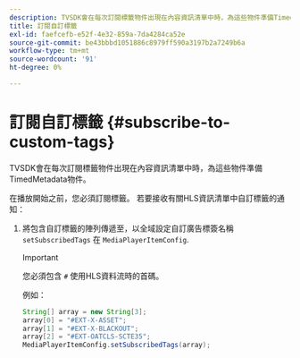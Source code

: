 ```yaml
---
description: TVSDK會在每次訂閱標籤物件出現在內容資訊清單中時，為這些物件準備TimedMetadata物件。
title: 訂閱自訂標籤
exl-id: faefcefb-e52f-4e32-859a-7da4284ca52e
source-git-commit: be43bbbd1051886c8979ff590a3197b2a7249b6a
workflow-type: tm+mt
source-wordcount: '91'
ht-degree: 0%

---
```


# 訂閱自訂標籤 {#subscribe-to-custom-tags}

TVSDK會在每次訂閱標籤物件出現在內容資訊清單中時，為這些物件準備TimedMetadata物件。

在播放開始之前，您必須訂閱標籤。 若要接收有關HLS資訊清單中自訂標籤的通知：

1. 將包含自訂標籤的陣列傳遞至，以全域設定自訂廣告標簽名稱 `setSubscribedTags` 在 `MediaPlayerItemConfig`.

   >[!IMPORTANT]
   >
   >您必須包含 `#` 使用HLS資料流時的首碼。

   例如：

   ```java
   String[] array = new String[3]; 
   array[0] = "#EXT-X-ASSET"; 
   array[1] = "#EXT-X-BLACKOUT"; 
   array[2] = "#EXT-OATCLS-SCTE35"; 
   MediaPlayerItemConfig.setSubscribedTags(array);
   ```
